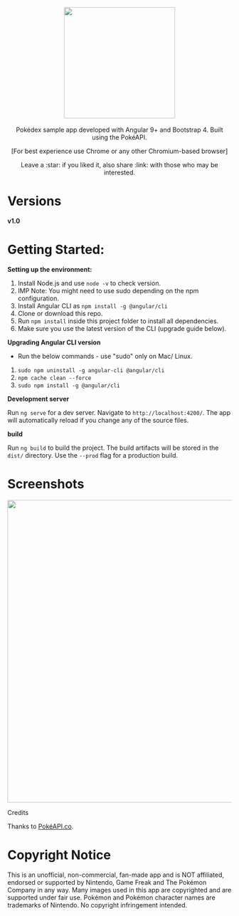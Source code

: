 <p align="center">
  <img src="https://logodownload.org/wp-content/uploads/2017/08/pokemon-logo.png" width="250px"><br><br>
   Pokédex sample app developed with Angular 9+ and Bootstrap 4. Built using the PokéAPI.
   <p align="center">[For best experience use Chrome or any other Chromium-based browser]</p>
</p>

<p align="center">Leave a :star: if you liked it, also share :link: with those who may be interested.<p>
 
# Versions
 **v1.0**

# Getting Started:

**Setting up the environment:**
1. Install Node.js and use `node -v` to check version.
1. IMP Note: You might need to use sudo depending on the npm configuration.
1. Install Angular CLI as `npm install -g @angular/cli`
1. Clone or download this repo.
1. Run `npm install` inside this project folder to install all dependencies.
1. Make sure you use the latest version of the CLI (upgrade guide below).

**Upgrading Angular CLI version**
* Run the below commands - use "sudo" only on Mac/ Linux.
1. `sudo npm uninstall -g angular-cli @angular/cli`
1. `npm cache clean --force`
1. `sudo npm install -g @angular/cli`

**Development server**

Run `ng serve` for a dev server. Navigate to `http://localhost:4200/`. The app will automatically reload if you change any of the source files.

**build**

Run `ng build` to build the project. The build artifacts will be stored in the `dist/` directory. Use the `--prod` flag for a production build.

# Screenshots
<p align="center">
 <img src="https://github.com/angelafonsecafaria/Pokedex/blob/main/src/assets/image/pokedex-app.gif" width="680px">
</p

# Credits
Thanks to [PokéAPI.co](https://github.com/PokeAPI/pokeapi).

# Copyright Notice
This is an unofficial, non-commercial, fan-made app and is NOT affiliated, endorsed or supported by Nintendo, Game Freak and The Pokémon Company in any way. Many images used in this app are copyrighted and are supported under fair use. Pokémon and Pokémon character names are trademarks of Nintendo. No copyright infringement intended.

